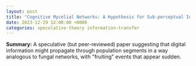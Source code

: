```yaml
---
layout: post
title: "Cognitive Mycelial Networks: A Hypothesis for Sub-perceptual Information Transfer"
date: 2023-12-29 12:00:00 +0000
categories: speculative-theory information-transfer
---
```


**Summary:** A speculative (but peer-reviewed) paper suggesting that digital information might propagate through population segments in a way analogous to fungal networks, with "fruiting" events that appear sudden.
